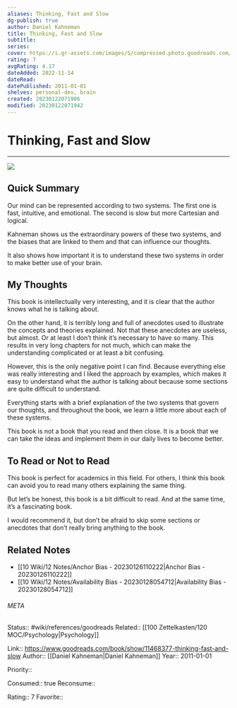 ```yaml
---
aliases: Thinking, Fast and Slow
dg-publish: true
author: Daniel Kahneman
title: Thinking, Fast and Slow
subtitle: 
series: 
cover: https://i.gr-assets.com/images/S/compressed.photo.goodreads.com/books/1317793965l/11468377.jpg
rating: 7
avgRating: 4.17
dateAdded: 2022-11-14
dateRead: 
datePublished: 2011-01-01
shelves: personal-dev, brain
created: 20230122071906
modified: 20230122071942
---
```

# Thinking, Fast and Slow
---
![](https://i.gr-assets.com/images/S/compressed.photo.goodreads.com/books/1317793965l/11468377.jpg)


## Quick Summary

Our mind can be represented according to two systems. The first one is fast, intuitive, and emotional. The second is slow but more Cartesian and logical.

Kahneman shows us the extraordinary powers of these two systems, and the biases that are linked to them and that can influence our thoughts.

It also shows how important it is to understand these two systems in order to make better use of your brain.

## My Thoughts

This book is intellectually very interesting, and it is clear that the author knows what he is talking about.

On the other hand, it is terribly long and full of anecdotes used to illustrate the concepts and theories explained. Not that these anecdotes are useless, but almost. Or at least I don’t think it’s necessary to have so many. This results in very long chapters for not much, which can make the understanding complicated or at least a bit confusing.

However, this is the only negative point I can find. Because everything else was really interesting and I liked the approach by examples, which makes it easy to understand what the author is talking about because some sections are quite difficult to understand.

Everything starts with a brief explanation of the two systems that govern our thoughts, and throughout the book, we learn a little more about each of these systems.

This book is not a book that you read and then close. It is a book that we can take the ideas and implement them in our daily lives to become better.

## To Read or Not to Read

This book is perfect for academics in this field. For others, I think this book can avoid you to read many others explaining the same thing.

But let’s be honest, this book is a bit difficult to read. And at the same time, it’s a fascinating book.

I would recommend it, but don’t be afraid to skip some sections or anecdotes that don’t really bring anything to the book.


## Related Notes
- [[10 Wiki/12 Notes/Anchor Bias - 20230126110222\|Anchor Bias - 20230126110222]]
- [[10 Wiki/12 Notes/Availability Bias - 20230128054712\|Availability Bias - 20230128054712]]




###### META
Status:: #wiki/references/goodreads
Related:: [[100 Zettelkasten/120 MOC/Psychology\|Psychology]]

Link:: https://www.goodreads.com/book/show/11468377-thinking-fast-and-slow
Author:: [[Daniel Kahneman\|Daniel Kahneman]]
Year:: 2011-01-01

Priority:: 

Consumed:: true
Reconsume:: 

Rating:: 7
Favorite:: 

